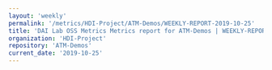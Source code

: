 ```yaml
---
layout: 'weekly'
permalink: '/metrics/HDI-Project/ATM-Demos/WEEKLY-REPORT-2019-10-25'
title: 'DAI Lab OSS Metrics Metrics report for ATM-Demos | WEEKLY-REPORT-2019-10-25'
organization: 'HDI-Project'
repository: 'ATM-Demos'
current_date: '2019-10-25'
---
```

